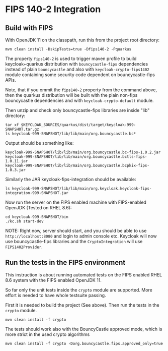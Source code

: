 FIPS 140-2 Integration
======================

Build with FIPS
---------------

With OpenJDK 11 on the classpath, run this from the project root directory:

```
mvn clean install -DskipTests=true -Dfips140-2 -Pquarkus
```
The property `fips140-2` is used to trigger maven profile to build keycloak+quarkus distribution with `bouncycastle-fips` dependencies instead of plain `bouncycastle`
and also with `keycloak-crypto-fips1402` module containing some security code dependent on bouncycastle-fips APIs.

Note, that if you ommit the `fips140-2` property from the command above, then the quarkus distribution will be built
with the plain non-fips bouncycastle dependencies and with `keycloak-crypto-default` module.

Then unzip and check only bouncycastle-fips libraries are inside "lib" directory:
```
tar xf $KEYCLOAK_SOURCES/quarkus/dist/target/keycloak-999-SNAPSHOT.tar.gz
ls keycloak-999-SNAPSHOT/lib/lib/main/org.bouncycastle.bc*
```
Output should be something like:
```
keycloak-999-SNAPSHOT/lib/lib/main/org.bouncycastle.bc-fips-1.0.2.jar      keycloak-999-SNAPSHOT/lib/lib/main/org.bouncycastle.bctls-fips-1.0.11.jar
keycloak-999-SNAPSHOT/lib/lib/main/org.bouncycastle.bcpkix-fips-1.0.3.jar
```

Similarly the JAR keycloak-fips-integration should be available:
```
ls keycloak-999-SNAPSHOT/lib/lib/main/org.keycloak.keycloak-fips-integration-999-SNAPSHOT.jar
```

Now run the server on the FIPS enabled machine with FIPS-enabled OpenJDK (Tested on RHEL 8.6):
```
cd keycloak-999-SNAPSHOT/bin
./kc.sh start-dev
```

NOTE: Right now, server should start, and you should be able to use `http://localhost:8080` and login to admin console etc.
Keycloak will now use bouncycastle-fips libraries and the `CryptoIntegration` will use `FIPS1402Provider`.

Run the tests in the FIPS environment
-------------------------------------
This instruction is about running automated tests on the FIPS enabled RHEL 8.6 system with the FIPS enabled OpenJDK 11.

So far only the unit tests inside the `crypto` module are supported. More effort is needed to have whole testsuite passing.

First it is needed to build the project (See above). Then run the tests in the `crypto` module.
```
mvn clean install -f crypto
```

The tests should work also with the BouncyCastle approved mode, which is more strict in the used crypto algorithms
```
mvn clean install -f crypto -Dorg.bouncycastle.fips.approved_only=true
```
